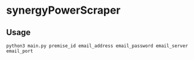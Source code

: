# synergyPowerScraper

## Usage
`python3 main.py premise_id email_address email_password email_server email_port`

